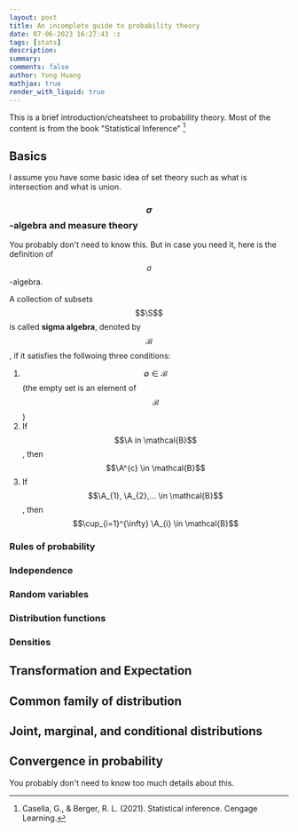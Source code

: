 ```yaml
---
layout: post
title: An incomplete guide to probability theory
date: 07-06-2023 16:27:43 :z
tags: [stats]
description:
summary:
comments: false
author: Yong Huang
mathjax: true
render_with_liquid: true
---
```


This is a brief introduction/cheatsheet to probability theory. Most of the content is from the book "Statistical Inference" [^fn1]


## Basics
I assume you have some basic idea of set theory such as what is intersection and what is union.
### $$\sigma$$-algebra and measure theory
You probably don't need to know this. But in case you need it, here is the definition of $$\sigma$$-algebra. 

A collection of subsets $$\S$$ is called **sigma algebra**, denoted by $$\mathcal{B}$$, if it satisfies the follwoing three conditions:
1. $$\emptyset \in \mathcal{B}$$ (the empty set is an element of $$\mathcal{B}$$)
2. If $$\A in \mathcal{B}$$, then $$\A^{c} \in \mathcal{B}$$
3. If $$\A_{1}, \A_{2},... \in \mathcal{B}$$, then $$\cup_{i=1}^{\infty} \A_{i} \in \mathcal{B}$$ 

### Rules of probability
### Independence
### Random variables
### Distribution functions
### Densities
## Transformation and Expectation
## Common family of distribution
## Joint, marginal, and conditional distributions
## Convergence in probability
You probably don't need to know too much details about this.

[^fn1]: Casella, G., & Berger, R. L. (2021). Statistical inference. Cengage Learning.

